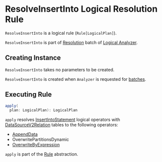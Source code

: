 # ResolveInsertInto Logical Resolution Rule

`ResolveInsertInto` is a logical rule (`Rule[LogicalPlan]`).

`ResolveInsertInto` is part of [Resolution](../Analyzer.md#Resolution) batch of [Logical Analyzer](../Analyzer.md).

## Creating Instance

`ResolveInsertInto` takes no parameters to be created.

`ResolveInsertInto` is created when `Analyzer` is requested for [batches](../Analyzer.md#batches).

## <span id="apply"> Executing Rule

```scala
apply(
  plan: LogicalPlan): LogicalPlan
```

`apply` resolves [InsertIntoStatement](../logical-operators/InsertIntoStatement.md) logical operators with [DataSourceV2Relation](../logical-operators/DataSourceV2Relation.md) tables to the following operators:

* [AppendData](../logical-operators/AppendData.md)
* OverwritePartitionsDynamic
* [OverwriteByExpression](../logical-operators/OverwriteByExpression.md)

`apply` is part of the [Rule](../catalyst/Rule.md#apply) abstraction.
